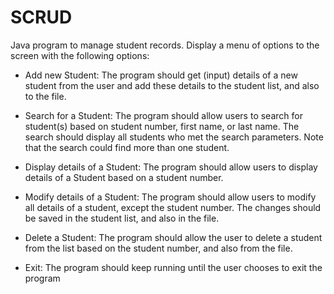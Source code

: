 # SCRUD
Java program to manage student records.
Display a menu of options to the screen with the following options:

* Add new Student: The program should get (input) details of a new student from the user and add these details to the student list, and also to the file.

* Search for a Student: The program should allow users to search for student(s) based on student number, first name, or last name. The search should display all students who met the search parameters. Note that the search could find more than one student. 

* Display details of a Student: The program should allow users to display details of a Student based on a student number.

* Modify details of a Student: The program should allow users to modify all details of a student, except the student number. The changes should be saved in the student list, and also in the file.

* Delete a Student: The program should allow the user to delete a student from the list based on the student number, and also from the file.

* Exit: The program should keep running until the user chooses to exit the program
